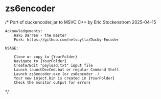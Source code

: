 # zs6encoder
/*
    Port of duckencoder.jar to MSVC C++ by Eric Stockenstrom  2025-04-15
    
    Acknowledgements:
        Hak5 Darren - the master
        Fork: https://github.com/netscylla/Ducky-Encoder

    USAGE:

        Clone or copy to {YourFolder}
        Navigate to {YourFolder}
        Create/Edit "payload.txt" input file
        Launch launchDevCmd.bat or regular Command Shell
        Launch zs6encoder.exe (or zs6encoder .) 
        Your new inject.bin is created in {YourFolder}
        Check the monitor output for errors

*/
